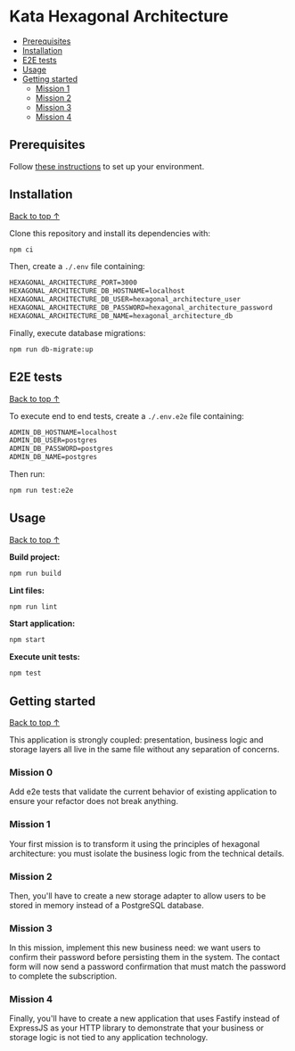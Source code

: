 # Kata Hexagonal Architecture

- [Prerequisites](#prerequisites)
- [Installation](#installation)
- [E2E tests](#e2e-tests)
- [Usage](#usage)
- [Getting started](#getting-started)
  - [Mission 1](#mission-1)
  - [Mission 2](#mission-2)
  - [Mission 3](#mission-3)
  - [Mission 4](#mission-4)

## Prerequisites

Follow [these instructions](./PREREQUISITES.md) to set up your environment.

## Installation

[Back to top ↑](#kata-hexagonal-architecture)

Clone this repository and install its dependencies with:

```bash
npm ci
```

Then, create a `./.env` file containing:

```txt
HEXAGONAL_ARCHITECTURE_PORT=3000
HEXAGONAL_ARCHITECTURE_DB_HOSTNAME=localhost
HEXAGONAL_ARCHITECTURE_DB_USER=hexagonal_architecture_user
HEXAGONAL_ARCHITECTURE_DB_PASSWORD=hexagonal_architecture_password
HEXAGONAL_ARCHITECTURE_DB_NAME=hexagonal_architecture_db
```

Finally, execute database migrations:

```bash
npm run db-migrate:up
```
## E2E tests

[Back to top ↑](#kata-hexagonal-architecture)

To execute end to end tests, create a `./.env.e2e` file containing:

```txt
ADMIN_DB_HOSTNAME=localhost
ADMIN_DB_USER=postgres
ADMIN_DB_PASSWORD=postgres
ADMIN_DB_NAME=postgres
```

Then run:

```bash
npm run test:e2e
```

## Usage

[Back to top ↑](#kata-hexagonal-architecture)

**Build project:**

```bash
npm run build
```

**Lint files:**

```bash
npm run lint
```

**Start application:**

```bash
npm start
```

**Execute unit tests:**

```bash
npm test
```

## Getting started

[Back to top ↑](#kata-hexagonal-architecture)

This application is strongly coupled: presentation, business logic and storage
layers all live in the same file without any separation of concerns.

### Mission 0

Add e2e tests that validate the current behavior of existing application to ensure your refactor does not break anything.

### Mission 1

Your first mission is to transform it using the principles of hexagonal architecture:
you must isolate the business logic from the technical details.

### Mission 2

Then, you'll have to create a new storage adapter to allow users to be stored in memory
instead of a PostgreSQL database.

### Mission 3

In this mission, implement this new business need: we want users to confirm their password before persisting them in the system. The contact form will now send a password confirmation that must match the password to complete the subscription.

### Mission 4

Finally, you'll have to create a new application that uses Fastify instead of ExpressJS as
your HTTP library to demonstrate that your business or storage logic is not tied to any application technology.

